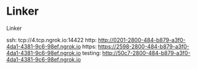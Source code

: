 # Linker
Linker

ssh: tcp://4.tcp.ngrok.io:14422 
http: http://0201-2800-484-b879-a3f0-4da1-4381-9c6-98ef.ngrok.io 
https: https://2598-2800-484-b879-a3f0-4da1-4381-9c6-98ef.ngrok.io 
testing: http://50c7-2800-484-b879-a3f0-4da1-4381-9c6-98ef.ngrok.io 